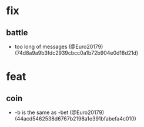 # fix

## battle

* too long of messages (@Euro20179) (74d8a9a9b3fdc2939cbcc0a1b72b904e0d18d21d)


# feat

## coin

* -b is the same as -bet (@Euro20179) (44acd5462538d6767b2198a1e391bfabefa4c010)


